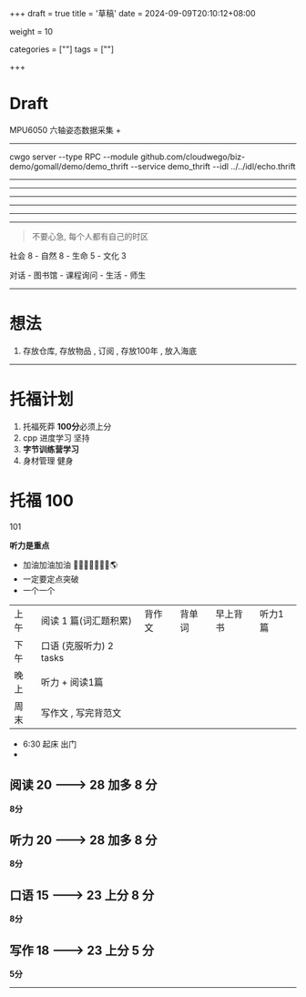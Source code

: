 +++
draft = true
title = '草稿'
date = 2024-09-09T20:10:12+08:00

weight = 10

categories = [""] 
tags = [""]

+++

# Draft





MPU6050 六轴姿态数据采集 + 

-------



cwgo server --type RPC --module github.com/cloudwego/biz-demo/gomall/demo/demo_thrift  --service demo_thrift  --idl ../../idl/echo.thrift





----









---

------

--------------------------------------



---



















--------

> 不要心急, 每个人都有自己的时区



社会 8 - 自然 8  - 生命 5 - 文化 3

对话 - 图书馆 - 课程询问 - 生活 - 师生  





***



# 想法

1. 存放仓库, 存放物品 , 订阅 , 存放100年 , 放入海底

-----

# 托福计划

1. 托福死莽  **100分**必须上分
2. cpp 进度学习 坚持
3. **字节训练营学习**
4. 身材管理 健身 





# 托福 100  

101



**听力是重点**



- 加油加油加油 🗽🗽🗽🗽🗽🗽🗽🌎
- 一定要定点突破
- 一个一个



|      |                         |        |        |          |         |
| ---- | ----------------------- | ------ | ------ | -------- | ------- |
| 上午 | 阅读 1 篇(词汇题积累)   | 背作文 | 背单词 | 早上背书 | 听力1篇 |
| 下午 | 口语 (克服听力) 2 tasks |        |        |          |         |
| 晚上 | 听力 + 阅读1篇          |        |        |          |         |
| 周末 | 写作文 , 写完背范文     |        |        |          |         |



- 6:30 起床 出门
- 







## 阅读  20 ---> 28 加多 **8** 分



**8分**





## 听力 20 ---> 28 加多 8 分



**8分**





## 口语 15 ---> 23  上分 8 分 



**8分**





## 写作 18 ---> 23  上分 5 分 



**5分**

---









